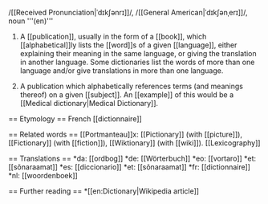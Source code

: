 /[[Received Pronunciation|ˈdɪkʃənrɪ]]/, /[[General American|ˈdɪkʃənˌerɪ]]/, noun '''(en)'''

1. A [[publication]], usually in the form of a [[book]], which [[alphabetical]]ly lists the [[word]]s of a given [[language]], either explaining their meaning in the same language, or giving the translation in another language. Some dictionaries list the words of more than one language and/or give translations in more than one language.

2. A publication which alphabetically references terms (and meanings thereof) on a given [[subject]]. An [[example]] of this would be a [[Medical dictionary|Medical Dictionary]].

== Etymology ==
French [[dictionnaire]]

== Related words ==
[[Portmanteau]]x: [[Pictionary]] (with [[picture]]), [[Fictionary]] (with [[fiction]]), [[Wiktionary]] (with [[wiki]]). [[Lexicography]]

== Translations ==
*da: [[ordbog]]
*de: [[Wörterbuch]]
*eo: [[vortaro]]
*et: [[sõnaraamat]]
*es: [[diccionario]]
*et: [[sõnaraamat]]
*fr: [[dictionnaire]]
*nl: [[woordenboek]]

== Further reading ==
*[[en:Dictionary|Wikipedia article]]